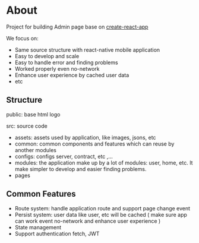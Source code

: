 # About

Project for building Admin page base on [create-react-app](https://create-react-app.dev/)

We focus on:
 + Same source structure with react-native mobile application
 + Easy to develop and scale
 + Easy to handle error and finding problems
 + Worked properly even no-network
 + Enhance user experience by cached user data
 + etc

## Structure

public: base html logo

src: source code

 + assets: assets used by application, like images, jsons, etc
 + common: common components and features which can reuse by another modules
 + configs: configs server, contract, etc ,...
 + modules: the application make up by a lot of modules: user, home, etc. It make simpler to develop and easier finding problems.
 + pages

## Common Features

+ Route system: handle application route and support page change event
+ Persist system: user data like user, etc will be cached ( make sure app can work event no-network and enhance user experience )
+ State management
+ Support authentication fetch, JWT
